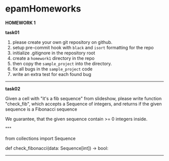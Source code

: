 # epamHomeworks

**HOMEWORK 1**

**task01**


1. please create your own git repository on github.
2. setup pre-commit hook with `black` and `isort` formatting for the repo
3. initialize .gitignore in the repository root 
4. create a `homework1` directory in the repo
5. then copy the `sample_project` into the directory.
6. fix all bugs in the `sample_project` code
7. write an extra test for each found bug
---

**task02**

Given a cell with "it's a fib sequence" from slideshow,
    please write function "check_fib", which accepts a Sequence of integers, and
    returns if the given sequence is a Fibonacci sequence

We guarantee, that the given sequence contain >= 0 integers inside.

"""

from collections import Sequence

def check_fibonacci(data: Sequence[int]) -> bool:

---